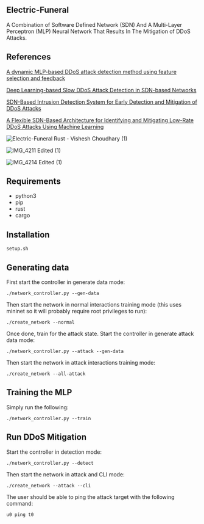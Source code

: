 ## Electric-Funeral

A Combination of Software Defined Network (SDN) And A Multi-Layer Perceptron (MLP) Neural Network That Results In The
Mitigation of DDoS Attacks.

## References 
[A dynamic MLP-based DDoS attack detection method using feature selection and feedback](https://www.sciencedirect.com/science/article/pii/S0167404819301890)

[Deep Learning-based Slow DDoS Attack Detection in SDN-based Networks](https://ieeexplore.ieee.org/document/9289894)

[SDN-Based Intrusion Detection System for Early Detection and Mitigation of DDoS Attacks](https://arxiv.org/ftp/arxiv/papers/2104/2104.07332.pdf)

[A Flexible SDN-Based Architecture for Identifying and Mitigating Low-Rate DDoS Attacks Using Machine Learning](https://ieeexplore.ieee.org/abstract/document/9177002)

![Electric-Funeral Rust - Vishesh Choudhary (1)](https://user-images.githubusercontent.com/36515357/131664283-1ebf89bf-3fc0-4b4d-9d14-e1a909edd1f3.png)

![IMG_4211 Edited (1)](https://user-images.githubusercontent.com/36515357/131669989-38a23255-b0c5-44c2-9fe5-dfa22c4e5eb8.png)

![IMG_4214 Edited (1)](https://user-images.githubusercontent.com/36515357/131672958-fc16003d-3aa1-405a-8990-f3b064e17902.png)

## Requirements
- python3
- pip
- rust
- cargo

## Installation
```
setup.sh
```

## Generating data
First start the controller in generate data mode:
```
./network_controller.py --gen-data
```

Then start the network in normal interactions training mode (this uses mininet
so it will probably require root privileges to run):
```
./create_network --normal
```

Once done, train for the attack state. Start the controller in generate attack
data mode:
```
./network_controller.py --attack --gen-data
```

Then start the network in attack interactions training mode:
```
./create_network --all-attack
```

## Training the MLP
Simply run the following:
```
./network_controller.py --train
```

## Run DDoS Mitigation
Start the controller in detection mode:
```
./network_controller.py --detect
```

Then start the network in attack and CLI mode:
```
./create_network --attack --cli
```

The user should be able to ping the attack target with the following command:
```
u0 ping t0
```
